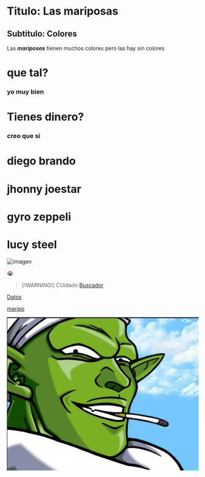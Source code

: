 # Titulo: Las mariposas

## Subtitulo: Colores

Las ***mariposas*** tienen muchos colores pero las hay sin colores


# que tal?

### yo muy bien

# Tienes dinero?

### creo que si

# diego brando

# jhonny joestar

# gyro zeppeli

# lucy steel 

![imagen](https://media.tenor.com/QhzrCqFcVsoAAAAM/trying-not-to-laugh.gif)

:sob:
> [!WARNING!]
> CUidado
[Buscador](http://www.google.com)

[Datos](datos.txt)

[maripo](imagenes/mariposa.txt)

![piccolo](imagenes/piccolo.png)